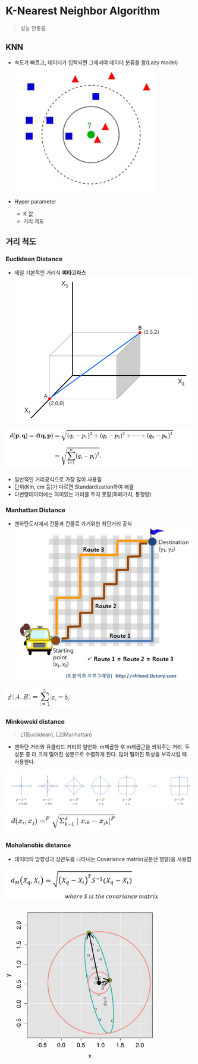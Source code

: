 # K-Nearest Neighbor Algorithm
> 성능 안좋음

## KNN
- 속도가 빠르고, 데이터가 입력되면 그제서야 데이터 분류를 함(Lazy model)  
![KNN](../../img/KNN_1.png)

- Hyper parameter
    - K 값
    - 거리 척도

## 거리 척도

### Euclidean Distance
- 제일 기본적인 거리식 **피타고라스**
![Euclidean Distance](../../img/KNN_4.png)

![Euclidean Distance](../../img/KNN_2.png)

- 일반적인 거리공식으로 가장 많이 사용됨
- 단위(Km, cm 등)가 다르면 Standardization하여 해결
- 다변량데이터에는 의미있는 거리를 두지 못함(화폐가치, 통행량)


### Manhattan Distance
- 맨하탄도시에서 건물과 건물로 가기위한 최단거리 공식
![Manhattan Distance](../../img/KNN_3.png)

![Manhattan Distance](../../img/KNN_7.png)

### Minkowski distance
> L1(Euclidean), L2(Manhattan)

- 맨하탄 거리와 유클리드 거리의 일반화. m제곱한 후 m제곱근을 씌워주는 거리. 두 성분 중 더 크게 떨어진 성분으로 수렴하게 된다. 많이 떨어진 특성을 부각시킬 때 사용한다.

![Minkowski Distance](../../img/KNN_9.png)
![Minkowski Distance](../../img/KNN_8.png)

### Mahalanobis distance
- 데이터의 방향성과 상관도를 나타내는 Covariance matrix(공분산 행렬)을 사용함

![Mahalanobis distance](../../img/KNN_5.png)

![Mahalanobis distance](../../img/KNN_6.png)

